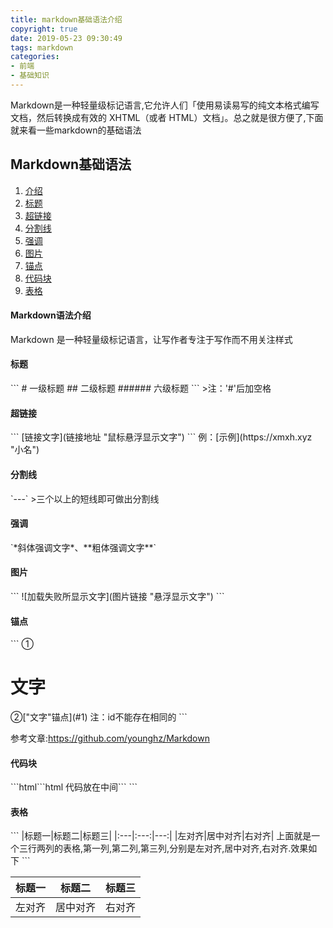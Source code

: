 ```yaml
---
title: markdown基础语法介绍
copyright: true
date: 2019-05-23 09:30:49
tags: markdown
categories: 
- 前端
- 基础知识
---
```

Markdown是一种轻量级标记语言,它允许人们「使用易读易写的纯文本格式编写文档，然后转换成有效的 XHTML（或者 HTML）文档」。总之就是很方便了,下面就来看一些markdown的基础语法
<!-- more -->

## Markdown基础语法
1. [介绍](#0)
2. [标题](#1)
3. [超链接](#2)
4. [分割线](#3)
5. [强调](#4)
6. [图片](#5)
7. [锚点](#6)
8. [代码块](#7)
9. [表格](#8)
<h4 id="0">Markdown语法介绍</h4>
Markdown 是一种轻量级标记语言，让写作者专注于写作而不用关注样式
<h4 id="1">标题</h4>
```
#		一级标题
##		二级标题
######	六级标题
```
>注：'#'后加空格
<h4 id="2">超链接</h4>
```
[链接文字](链接地址 "鼠标悬浮显示文字")
```
例：[示例](https://xmxh.xyz "小名")
<h4 id="3">分割线</h4>
`---`
>三个以上的短线即可做出分割线
<h4 id="4">强调</h4>
`*斜体强调文字*、**粗体强调文字**`
<h4 id="5">图片</h4>
```
![加载失败所显示文字](图片链接 "悬浮显示文字")
```
<h4 id="6">锚点</h4>
```
①<h1 id="1">文字</h1>
②["文字"锚点](#1)
注：id不能存在相同的
```

参考文章:https://github.com/younghz/Markdown

<h4 id="7">代码块</h4>
```html
​```html
代码放在中间
​```
```

<h4 id ="8">表格</h4>
```
|标题一|标题二|标题三|
|:---|:---:|---:|
|左对齐|居中对齐|右对齐|
上面就是一个三行两列的表格,第一列,第二列,第三列,分别是左对齐,居中对齐,右对齐.效果如下
```

| 标题一 |  标题二  | 标题三 |
| :----- | :------: | -----: |
| 左对齐 | 居中对齐 | 右对齐 |

